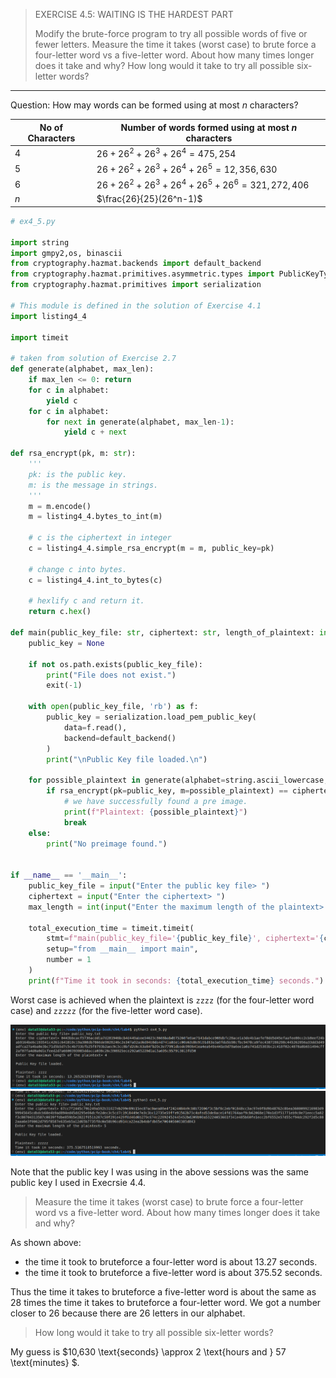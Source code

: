 > EXERCISE 4.5: WAITING IS THE HARDEST PART
> 
> Modify the brute-force program to try all possible words of five or fewer letters. 
> Measure the time it takes (worst case) to brute force a four-letter word vs 
> a five-letter word. About how many times longer does it take and why? 
> How long would it take to try all possible six-letter words? 

--------------------------------

Question: How may words can be formed using at most $n$ characters?

|No of Characters|Number of words formed using at most $n$ characters|
|--------------------------|-------------------------|
|$4$|$26 + 26^2 + 26^3 + 26^4 = 475,254$|
|$5$|$26 + 26^2 + 26^3 + 26^4 + 26^5 = 12,356,630$|
|$6$|$26 + 26^2 + 26^3 + 26^4 + 26^5 + 26^6 = 321,272,406$|
|$n$|$\frac{26}{25}(26^n-1)$|

```python
# ex4_5.py

import string
import gmpy2,os, binascii
from cryptography.hazmat.backends import default_backend 
from cryptography.hazmat.primitives.asymmetric.types import PublicKeyTypes 
from cryptography.hazmat.primitives import serialization 

# This module is defined in the solution of Exercise 4.1
import listing4_4

import timeit 

# taken from solution of Exercise 2.7
def generate(alphabet, max_len):
    if max_len <= 0: return
    for c in alphabet:
        yield c
    for c in alphabet:
        for next in generate(alphabet, max_len-1):
            yield c + next

def rsa_encrypt(pk, m: str): 
    '''
    pk: is the public key. 
    m: is the message in strings.
    '''
    m = m.encode() 
    m = listing4_4.bytes_to_int(m)

    # c is the ciphertext in integer 
    c = listing4_4.simple_rsa_encrypt(m = m, public_key=pk)

    # change c into bytes. 
    c = listing4_4.int_to_bytes(c)

    # hexlify c and return it.
    return c.hex()

def main(public_key_file: str, ciphertext: str, length_of_plaintext: int): 
    public_key = None 

    if not os.path.exists(public_key_file):
        print("File does not exist.")
        exit(-1)
    
    with open(public_key_file, 'rb') as f: 
        public_key = serialization.load_pem_public_key(
            data=f.read(),
            backend=default_backend()
        )
        print("\nPublic Key file loaded.\n")

    for possible_plaintext in generate(alphabet=string.ascii_lowercase, max_len=length_of_plaintext): 
        if rsa_encrypt(pk=public_key, m=possible_plaintext) == ciphertext: 
            # we have successfully found a pre image. 
            print(f"Plaintext: {possible_plaintext}")
            break
    else: 
        print("No preimage found.")


if __name__ == '__main__': 
    public_key_file = input("Enter the public key file> ") 
    ciphertext = input("Enter the ciphertext> ") 
    max_length = int(input("Enter the maximum length of the plaintext> "))
    
    total_execution_time = timeit.timeit(
        stmt=f"main(public_key_file='{public_key_file}', ciphertext='{ciphertext}', length_of_plaintext={max_length})",
        setup="from __main__ import main",
        number = 1
    )
    print(f"Time it took in seconds: {total_execution_time} seconds.")
```

Worst case is achieved when the plaintext is `zzzz` (for the four-letter word case) and 
`zzzzz` (for the five-letter word case). 

<img src="ex4.5_fig1.png">
<img src="ex4.5_fig2.png">

Note that the public key I was using in the above sessions was the same public 
key I used in Execrsie 4.4. 

> Measure the time it takes (worst case) to brute force a four-letter word vs 
> a five-letter word. About how many times longer does it take and why? 

As shown above: 
* the time it took to bruteforce a four-letter word is about $13.27$ seconds. 
* the time it took to bruteforce a five-letter word is about $375.52$ seconds. 

Thus the time it takes to bruteforce a five-letter word is about the same as 
$28$ times the time it takes to bruteforce a four-letter word. We got a number 
closer to $26$ because there are $26$ letters in our alphabet. 

> How long would it take to try all possible six-letter words? 

My guess is $10,630 \text{seconds} \approx 2 \text{hours and } 57 \text{minutes} $. 
